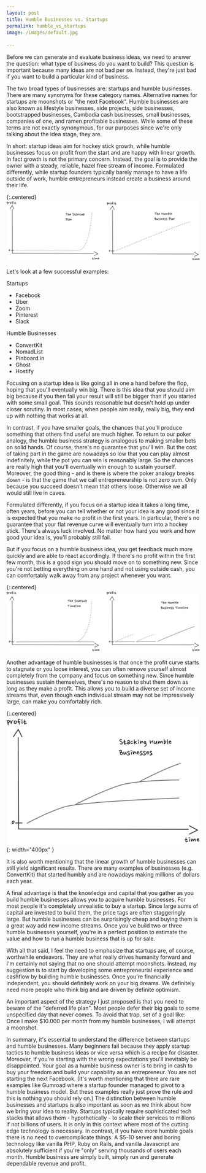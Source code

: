 ```yaml
---
layout: post
title: Humble Businesses vs. Startups
permalink: humble_vs_startups
image: /images/default.jpg

---
```


Before we can generate and evaluate business ideas, we need to answer the question: what type of business do you want to build? This question is important because many ideas are not bad per se. Instead, they're just bad if you want to build a particular kind of business. 

The two broad types of businesses are: startups and humble businesses. There are many synonyms for these category names. Alternative names for startups are moonshots or "the next Facebook". Humble businesses are also known as lifestyle businesses, side projects, side businesses, bootstrapped businesses, Cambodia cash businesses, small businesses, companies of one,  and ramen profitable businesses. While some of these terms are not exactly synonymous, for our purposes since we're only talking about the idea stage, they are. 

In short: startup ideas aim for hockey stick growth, while humble businesses focus on profit from the start and are happy with linear growth. In fact growth is not the primary concern. Instead, the goal is to provide the owner with a steady, reliable, hazel free stream of income. Formulated differently, while startup founders typically barely manage to have a life outside of work, humble entrepreneurs instead create a business around their life.

{:.centered}
![humble vs startup plan](/images/startup_vs_humble_plan.svg)

Let's look at a few successful examples:


<div class="grid-container">
  <div class="grid-item">
Startups<br>


<ul>
	<li>Facebook</li>
	<li>Uber</li>
	<li>Zoom</li>
	<li>Pinterest</li>
	<li>Slack</li>
</ul>


  </div>
  <div class="grid-item">
Humble Businesses<br>

<ul>
	<li>ConvertKit</li>
	<li>NomadList</li>
	<li>Pinboard.in</li>
	<li>Ghost</li>
	<li>Hostify</li>
</ul>
	</div>

</div>


Focusing on a startup idea is like going all in one a hand before the flop, hoping that you'll eventually win big. There is this idea that you should aim big because if you then fail your result will still be bigger than if you started with some small goal. This sounds reasonable but doesn't hold up under closer scrutiny. In most cases, when people aim really, really big, they end up with nothing that works at all. 

In contrast, if you have smaller goals, the chances that you'll produce something that others find useful are much higher. To return to our poker analogy, the humble business strategy is analogous to making smaller bets on solid hands. Of course, there's no guarantee that you'll win. But the cost of taking part in the game are nowadays so low that you can play almost indefinitely, while the pot you can win is reasonably large. So the chances are really high that you'll eventually win enough to sustain yourself. Moreover, the good thing - and is there is where the poker analogy breaks down - is that the game that we call entrepreneurship is not zero sum. Only because you succeed doesn't mean that others loose. Otherwise we all would still live in caves. 

Formulated differently, if you focus on a startup idea it takes a long time, often years, before you can tell whether or not your idea is any good since it is expected that you make no profit in the first years. In particular, there's no guarantee that your flat revenue curve will eventually turn into a hockey stick. There's always luck involved. No matter how hard you work and how good your idea is, you'll probably still fail. 

But if you focus on a humble business idea, you get feedback much more quickly and are able to react accordingly. If there's no profit within the first few month, this is a good sign you should move on to something new. Since you're not betting everything on one hand and not using outside cash, you can comfortably walk away from any project whenever you want. 

{:.centered}
![humble vs startup timeline](/images/startup_vs_humble_timeline.svg)


Another advantage of humble businesses is that once the profit curve starts to stagnate or you loose interest, you can often remove yourself almost completely from the company and focus on something new. Since humble businesses sustain themselves, there's no reason to shut them down as long as they make a profit. This allows you to build a diverse set of income streams that, even though each individual stream may not be impressively large, can make you comfortably rich. 


{:.centered}
![stacking humble businesses](/images/stacking_humble_businesses.svg){: width="400px" }

It is also worth mentioning that the linear growth of humble businesses can still yield significant results. There are many examples of businesses (e.g. ConvertKit) that started humbly and are nowadays making millions of dollars each year. 

A final advantage is that the knowledge and capital that you gather as you build humble businesses allows you to acquire humble businesses. For most people it's completely unrealistic to buy a startup. Since large sums of capital are invested to build them, the price tags are often staggeringly large. But humble businesses can be surprisingly cheap and buying them is a great way add new income streams. Once you've build two or three humble businesses yourself, you're in a perfect position to estimate the value and how to run a humble business that is up for sale.

With all that said, I feel the need to emphasize that startups are, of course, worthwhile endeavors. They are what really drives humanity forward and I'm certainly not saying that no one should attempt moonshots. Instead, my suggestion is to start by developing some entrepreneurial experience and cashflow by building humble businesses. Once you're financially independent, you should definitely work on your big dreams. We definitely need more people who think big and are driven by definite optimism.

An important aspect of the strategy I just proposed is that you need to beware of the "deferred life plan". Most people defer their big goals to some unspecified day that never comes. To avoid that trap, set of a goal like: Once I make $10.000 per month from my humble businesses, I will attempt a moonshot. 

In summary, it's essential to understand the difference between startups and humble businesses. Many beginners fail because they apply startup tactics to humble business ideas or vice versa which is a recipe for disaster. Moreover, if you're starting with the wrong expectations you'll inevitably be disappointed. Your goal as a humble business owner is to bring in cash to buy your freedom and build your capability as an entrepreneur. You are not starting the next Facebook. (It's worth mentioning that there are rare examples like Gumroad where a startup founder managed to pivot to a humble business model. But these examples really just prove the rule and this is nothing you should rely on.) The distinction between humble businesses and startups is also important as soon as we think about how we bring your idea to reality. Startups typically require sophisticated tech stacks that allows them - hypothetically - to scale their services to millions if not billions of users.  It is only in this context where most of the cutting edge technology is necessary. In contrast, if you have more humble goals there is no need to overcomplicate things. A $5-10 server and boring technology like vanilla PHP, Ruby on Rails, and vanilla Javascript are absolutely sufficient if you're "only" serving thousands of users each month. Humble business are simply built, simply run and generate dependable revenue and profit.

